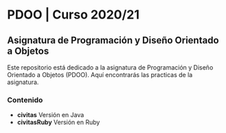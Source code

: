 # PDOO | Curso 2020/21

## Asignatura de Programación y Diseño Orientado a Objetos

Este repositorio está dedicado a la asignatura de Programación y Diseño Orientado a Objetos (PDOO). Aquí encontrarás las practicas de la asignatura.

### Contenido
- **civitas** Versión en Java
- **civitasRuby** Versión en Ruby
